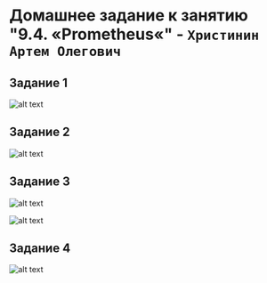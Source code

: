 # Домашнее задание к занятию "9.4. «Prometheus«" - `Христинин Артем Олегович`

## Задание 1

![alt text]()

## Задание 2

![alt text]()

## Задание 3
![alt text]()

![alt text]()

## Задание 4

![alt text]()

